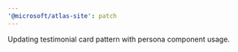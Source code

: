 ```yaml
---
'@microsoft/atlas-site': patch
---
```


Updating testimonial card pattern with persona component usage.

